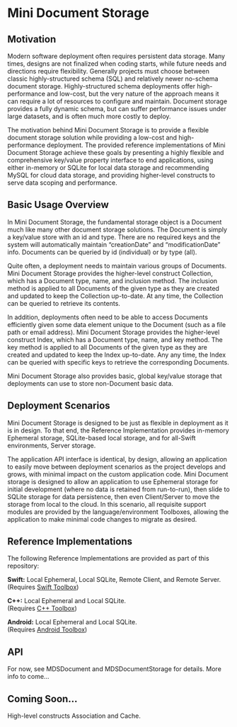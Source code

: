 # Mini Document Storage

## Motivation

Modern software deployment often requires persistent data storage.  Many times, designs are not finalized when coding starts, while future needs and directions require flexibility.  Generally projects must choose between classic highly-structured schema (SQL) and relatively newer no-schema document storage.  Highly-structured schema deployments offer high-performance and low-cost, but the very nature of the approach means it can require a lot of resources to configure and maintain.  Document storage provides a fully dynamic schema, but can suffer performance issues under large datasets, and is often much more costly to deploy.

The motivation behind Mini Document Storage is to provide a flexible document storage solution while providing a low-cost and high-performance deployment.  The provided reference implementations of Mini Document Storage achieve these goals by presenting a highly flexible and comprehensive key/value property interface to end applications, using either in-memory or SQLite for local data storage and recommending MySQL for cloud data storage, and providing higher-level constructs to serve data scoping and performance.  

## Basic Usage Overview

In Mini Document Storage, the fundamental storage object is a Document much like many other document storage solutions.  The Document is simply a key/value store with an id and type.  There are no required keys and the system will automatically maintain “creationDate” and “modificationDate” info.  Documents can be queried by id (individual) or by type (all).

Quite often, a deployment needs to maintain various groups of Documents.  Mini Document Storage provides the higher-level construct Collection, which has a Document type, name, and inclusion method.  The inclusion method is applied to all Documents of the given type as they are created and updated to keep the Collection up-to-date.  At any time, the Collection can be queried to retrieve its contents.

In addition, deployments often need to be able to access Documents efficiently given some data element unique to the Document (such as a file path or email address).  Mini Document Storage provides the higher-level construct Index, which has a Document type, name, and key method.  The key method is applied to all Documents of the given type as they are created and updated to keep the Index up-to-date.  Any any time, the Index can be queried with specific keys to retrieve the corresponding Documents.

Mini Document Storage also provides basic, global key/value storage that deployments can use to store non-Document basic data.

## Deployment Scenarios

Mini Document Storage is designed to be just as flexible in deployment as it is in design.  To that end, the Reference Implementation provides in-memory Ephemeral storage, SQLite-based local storage, and for all-Swift environments, Server storage.

The application API interface is identical, by design, allowing an application to easily move between deployment scenarios as the project develops and grows, with minimal impact on the custom application code.  Mini Document storage is designed to allow an application to use Ephemeral storage for initial development (where no data is retained from run-to-run), then slide to SQLite storage for data persistence, then even Client/Server to move the storage from local to the cloud.  In this scenario, all requisite support modules are provided by the language/environment Toolboxes, allowing the application to make minimal code changes to migrate as desired.

## Reference Implementations

The following Reference Implementations are provided as part of this repository:

**Swift:** Local Ephemeral, Local SQLite, Remote Client, and Remote Server.</br>
(Requires [Swift Toolbox](https://github.com/StevoGTA/SwiftToolbox))

**C++:** Local Ephemeral and Local SQLite.</br>
(Requires [C++ Toolbox](https://github.com/StevoGTA/CppToolbox))

**Android:** Local Ephemeral and Local SQLite.</br>
(Requires [Android Toolbox](https://github.com/StevoGTA/AndroidToolbox))

## API

For now, see MDSDocument and MDSDocumentStorage for details.  More info to come...

## Coming Soon...

High-level constructs Association and Cache.
